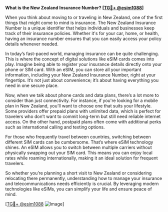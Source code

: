 **What is the New Zealand Insurance Number? [[TG💪+ @esim1088](https://t.me/s/esim1088)]**

When you think about moving to or traveling in New Zealand, one of the first things that might come to mind is insurance. The New Zealand Insurance Number is a unique identifier that helps individuals and businesses keep track of their insurance policies. Whether it's for your car, home, or health, having an insurance number ensures that you can easily access your policy details whenever needed.

In today’s fast-paced world, managing insurance can be quite challenging. This is where the concept of digital solutions like eSIM cards comes into play. Imagine being able to register your insurance details directly onto your phone or SIM card. With an eSIM, you can store all your important information, including your New Zealand Insurance Number, right at your fingertips. It’s not just about convenience; it’s about having everything you need in one secure place.

Now, when we talk about phone cards and data plans, there’s a lot more to consider than just connectivity. For instance, if you're looking for a mobile plan in New Zealand, you’ll want to choose one that suits your lifestyle. Some providers offer prepaid plans with unlimited data, which is perfect for travelers who don’t want to commit long-term but still need reliable internet access. On the other hand, postpaid plans often come with additional perks such as international calling and texting options.

For those who frequently travel between countries, switching between different SIM cards can be cumbersome. That’s where eSIM technology shines. An eSIM allows you to switch between multiple carriers without physically swapping out your SIM card. This means you can enjoy local rates while roaming internationally, making it an ideal solution for frequent travelers.

So whether you’re planning a short visit to New Zealand or considering relocating there permanently, understanding how to manage your insurance and telecommunications needs efficiently is crucial. By leveraging modern technologies like eSIMs, you can simplify your life and ensure peace of mind. 

[[TG💪+ @esim1088](https://t.me/s/esim1088) ![Image](https://i.postimg.cc/Y0z9fWf4/image.png)]